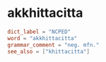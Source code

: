 # akkhittacitta

``` toml
dict_label = "NCPED"
word = "akkhittacitta"
grammar_comment = "neg. mfn."
see_also = ["khittacitta"]
```

